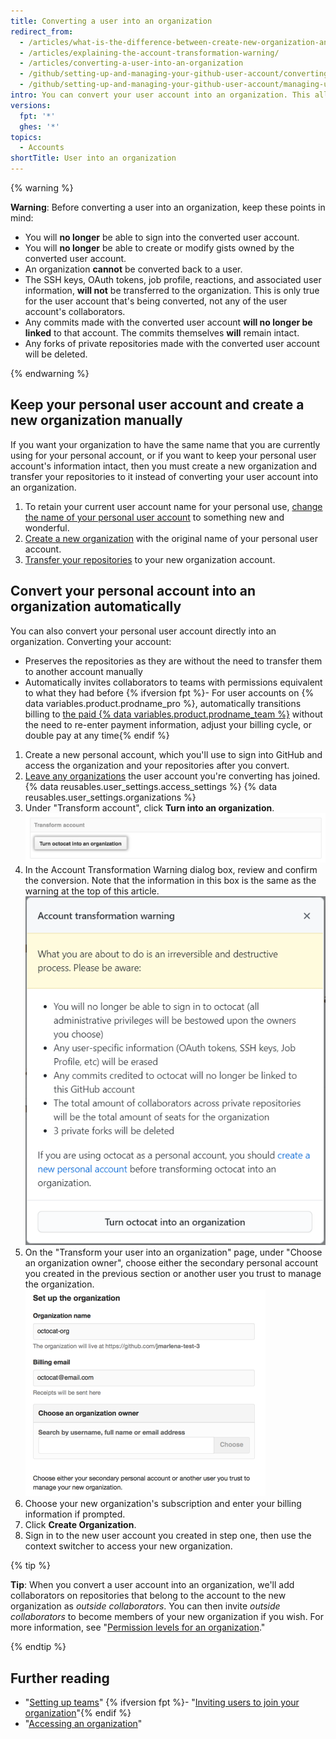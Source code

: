```yaml
---
title: Converting a user into an organization
redirect_from:
  - /articles/what-is-the-difference-between-create-new-organization-and-turn-account-into-an-organization/
  - /articles/explaining-the-account-transformation-warning/
  - /articles/converting-a-user-into-an-organization
  - /github/setting-up-and-managing-your-github-user-account/converting-a-user-into-an-organization
  - /github/setting-up-and-managing-your-github-user-account/managing-user-account-settings/converting-a-user-into-an-organization
intro: You can convert your user account into an organization. This allows more granular permissions for repositories that belong to the organization.
versions:
  fpt: '*'
  ghes: '*'
topics:
  - Accounts
shortTitle: User into an organization
---
```

{% warning %}

**Warning**: Before converting a user into an organization, keep these points in mind:

 - You will **no longer** be able to sign into the converted user account.
 - You will **no longer** be able to create or modify gists owned by the converted user account.
 - An organization **cannot** be converted back to a user.
 - The SSH keys, OAuth tokens, job profile,  reactions, and associated user information, **will not** be transferred to the organization. This is only true for the user account that's being converted, not any of the user account's collaborators.
 - Any commits made with the converted user account **will no longer be linked** to that account. The commits themselves **will** remain intact.
 - Any forks of private repositories made with the converted user account will be deleted.

{% endwarning %}

## Keep your personal user account and create a new organization manually

If you want your organization to have the same name that you are currently using for your personal account, or if you want to keep your personal user account's information intact, then you must create a new organization and transfer your repositories to it instead of converting your user account into an organization.

1. To retain your current user account name for your personal use, [change the name of your personal user account](/articles/changing-your-github-username) to something new and wonderful.
2. [Create a new organization](/articles/creating-a-new-organization-from-scratch) with the original name of your personal user account.
3. [Transfer your repositories](/articles/transferring-a-repository) to your new organization account.

## Convert your personal account into an organization automatically

You can also convert your personal user account directly into an organization. Converting your account:
 - Preserves the repositories as they are without the need to transfer them to another account manually
 - Automatically invites collaborators to teams with permissions equivalent to what they had before
 {% ifversion fpt %}- For user accounts on {% data variables.product.prodname_pro %}, automatically transitions billing to [the paid {% data variables.product.prodname_team %}](/articles/about-billing-for-github-accounts) without the need to re-enter payment information, adjust your billing cycle, or double pay at any time{% endif %}

1. Create a new personal account, which you'll use to sign into GitHub and access the organization and your repositories after you convert.
2.  [Leave any organizations](/articles/removing-yourself-from-an-organization) the user account you're converting has joined.
{% data reusables.user_settings.access_settings %}
{% data reusables.user_settings.organizations %}
5. Under "Transform account", click **Turn <username> into an organization**.
 	![Organization conversion button](/assets/images/help/settings/convert-to-organization.png)
6. In the Account Transformation Warning dialog box, review and confirm the conversion. Note that the information in this box is the same as the warning at the top of this article.
 	![Conversion warning](/assets/images/help/organizations/organization-account-transformation-warning.png)
7. On the "Transform your user into an organization" page, under "Choose an organization owner", choose either the secondary personal account you created in the previous section or another user you trust to manage the organization.
 	![Add organization owner page](/assets/images/help/organizations/organization-add-owner.png)
8. Choose your new organization's subscription and enter your billing information if prompted.
9. Click **Create Organization**.
10. Sign in to the new user account you created in step one, then use the context switcher to access your new organization.

{% tip %}

**Tip**: When you convert a user account into an organization, we'll add collaborators on repositories that belong to the account to the new organization as *outside collaborators*. You can then invite *outside collaborators* to become members of your new organization if you wish. For more information, see "[Permission levels for an organization](/organizations/managing-peoples-access-to-your-organization-with-roles/permission-levels-for-an-organization#outside-collaborators)."

{% endtip %}

## Further reading
- "[Setting up teams](/articles/setting-up-teams)"
{% ifversion fpt %}- "[Inviting users to join your organization](/articles/inviting-users-to-join-your-organization)"{% endif %}
- "[Accessing an organization](/articles/accessing-an-organization)"
